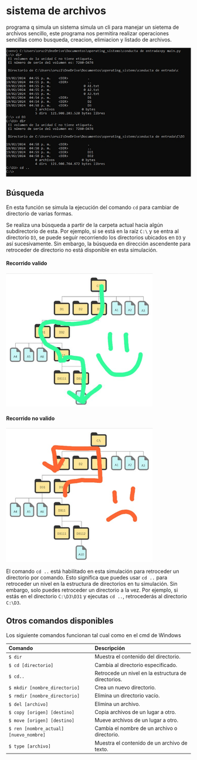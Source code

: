 # sistema de archivos 
programa q simula un sistema simula un cli para manejar un sietema de archivos sencillo, este programa nos permitira realizar operaciones sencillas como busqueda, creacion, elimiacion y listado de archivos.

![](/images/example.jpeg)

## Búsqueda
En esta función se simula la ejecución del comando `cd` para cambiar de directorio de varias formas.

Se realiza una búsqueda a partir de la carpeta actual hacia algún subdirectorio de esta. Por ejemplo, si se está en la raíz `C:\` y se entra al directorio `D3`, se puede seguir recorriendo los directorios ubicados en `D3` y así sucesivamente. Sin embargo, la búsqueda en dirección ascendente para retroceder de directorio no está disponible en esta simulación.
<div>
    <h4>Recorrido valido</h4>
    <img src="/images/recorrido_disponible.jpeg" alt="Descripción de la imagen 1" style="width: 400px;">  
</div>
<div>
    <h4>Recorrido no valido</h4>    
    <img src="/images/recorrido_no_disponible.jpeg" alt="Descripción de la imagen 2" style="width: 400px;">
</div>

El comando `cd ..` está habilitado en esta simulación para retroceder un directorio por comando. Esto significa que puedes usar `cd ..` para retroceder un nivel en la estructura de directorios en tu simulación. Sin embargo, solo puedes retroceder un directorio a la vez. Por ejemplo, si estás en el directorio `C:\D3\D31`  y ejecutas `cd ..`, retrocederás al directorio `C:\D3`.

## Otros comandos disponibles 
Los siguiente comandos funcionan tal cual como en el cmd de Windows 

| Comando                | Descripción                                |
| :--------------------- | :----------------------------------------- |
| `$ dir`                | Muestra el contenido del directorio.       |
| `$ cd [directorio]`    | Cambia al directorio especificado.         |
| `$ cd..`               | Retrocede un nivel en la estructura de directorios. |
| `$ mkdir [nombre_directorio]` | Crea un nuevo directorio.            |
| `$ rmdir [nombre_directorio]` | Elimina un directorio vacío.         |
| `$ del [archivo]`      | Elimina un archivo.                        |
| `$ copy [origen] [destino]` | Copia archivos de un lugar a otro.   |
| `$ move [origen] [destino]` | Mueve archivos de un lugar a otro.   |
| `$ ren [nombre_actual] [nuevo_nombre]` | Cambia el nombre de un archivo o directorio. |
| `$ type [archivo]`     | Muestra el contenido de un archivo de texto. |


